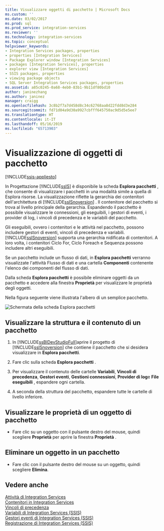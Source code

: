 ```yaml
---
title: Visualizzare oggetti di pacchetto | Microsoft Docs
ms.custom: ''
ms.date: 03/02/2017
ms.prod: sql
ms.prod_service: integration-services
ms.reviewer: ''
ms.technology: integration-services
ms.topic: conceptual
helpviewer_keywords:
- Integration Services packages, properties
- properties [Integration Services]
- Package Explorer window [Integration Services]
- packages [Integration Services], properties
- explorer view [Integration Services]
- SSIS packages, properties
- viewing package objects
- SQL Server Integration Services packages, properties
ms.assetid: a85c0245-0a68-4eb0-83b1-9b11df80bd10
author: janinezhang
ms.author: janinez
manager: craigg
ms.openlocfilehash: 3c8b2f7a7d458d8c34c62768aa8d22fdd8d3e284
ms.sourcegitcommit: fd71d04a9d30a9927cbfff645750ac9d5d5e5ee7
ms.translationtype: HT
ms.contentlocale: it-IT
ms.lasthandoff: 05/16/2019
ms.locfileid: "65713903"
---
```

# <a name="view-package-objects"></a>Visualizzazione di oggetti di pacchetto

[!INCLUDE[ssis-appliesto](../includes/ssis-appliesto-ssvrpluslinux-asdb-asdw-xxx.md)]


  In Progettazione [!INCLUDE[ssIS](../includes/ssis-md.md)] è disponibile la scheda **Esplora pacchetti** , che consente di visualizzare i pacchetti in una modalità simile a quella di Esplora risorse. La visualizzazione riflette la gerarchia dei contenitori dell'architettura di [!INCLUDE[ssISnoversion](../includes/ssisnoversion-md.md)] . Il contenitore del pacchetto si trova al livello principale della gerarchia. Espandendo il pacchetto è possibile visualizzare le connessioni, gli eseguibili, i gestori di eventi, i provider di log, i vincoli di precedenza e le variabili del pacchetto.  
  
 Gli eseguibili, ovvero i contenitori e le attività nel pacchetto, possono includere gestori di eventi, vincoli di precedenza e variabili. [!INCLUDE[ssISnoversion](../includes/ssisnoversion-md.md)] supporta una gerarchia nidificata di contenitori. A loro volta, i contenitori Ciclo For, Ciclo Foreach e Sequenza possono includere altri eseguibili.  
  
 Se un pacchetto include un flusso di dati, in **Esplora pacchetti** verranno visualizzate l'attività Flusso di dati e una cartella **Componenti** contenente l'elenco dei componenti del flusso di dati.  
  
 Dalla scheda **Esplora pacchetti** è possibile eliminare oggetti da un pacchetto e accedere alla finestra **Proprietà** per visualizzare le proprietà degli oggetti.  
  
 Nella figura seguente viene illustrata l'albero di un semplice pacchetto.  
  
 ![Schermata della scheda Esplora pacchetti](../integration-services/media/packageexplorer.gif "Schermata della scheda Esplora pacchetti")  
  
## <a name="view-the-package-structure-and-content"></a>Visualizzare la struttura e il contenuto di un pacchetto  
  
1.  In [!INCLUDE[ssBIDevStudioFull](../includes/ssbidevstudiofull-md.md)]aprire il progetto di [!INCLUDE[ssISnoversion](../includes/ssisnoversion-md.md)] che contiene il pacchetto che si desidera visualizzare in **Esplora pacchetti**.  
  
2.  Fare clic sulla scheda **Esplora pacchetti** .  
  
3.  Per visualizzare il contenuto delle cartelle **Variabili**, **Vincoli di precedenza**, **Gestori eventi**, **Gestioni connessioni**, **Provider di log**e **File eseguibili** , espandere ogni cartella.  
  
4.  A seconda della struttura del pacchetto, espandere tutte le cartelle di livello inferiore.  
  
## <a name="view-the-properties-of-a-package-object"></a>Visualizzare le proprietà di un oggetto di pacchetto
  
-   Fare clic su un oggetto con il pulsante destro del mouse, quindi scegliere **Proprietà** per aprire la finestra **Proprietà** .  
  
## <a name="delete-an-object-in-a-package"></a>Eliminare un oggetto in un pacchetto  
  
-   Fare clic con il pulsante destro del mouse su un oggetto, quindi scegliere **Elimina**. 
 
## <a name="see-also"></a>Vedere anche  
 [Attività di Integration Services](../integration-services/control-flow/integration-services-tasks.md)   
 [Contenitori in Integration Services](../integration-services/control-flow/integration-services-containers.md)   
 [Vincoli di precedenza](../integration-services/control-flow/precedence-constraints.md)   
 [Variabili di Integration Services &#40;SSIS&#41;](../integration-services/integration-services-ssis-variables.md)   
 [Gestori eventi di Integration Services &#40;SSIS&#41;](../integration-services/integration-services-ssis-event-handlers.md)   
 [Registrazione di Integration Services &#40;SSIS&#41;](../integration-services/performance/integration-services-ssis-logging.md)  
  
  
